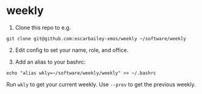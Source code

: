 # weekly

1. Clone this repo to e.g. 
  ```
  git clone git@github.com:oscarbailey-xmos/weekly ~/software/weekly
  ```
  
2. Edit config to set your name, role, and office.

3. Add an alias to your bashrc:
  ```
  echo "alias wkly=~/software/weekly/weekly" >> ~/.bashrc
  ```

Run `wkly` to get your current weekly.
Use `--prev` to get the previous weekly.
